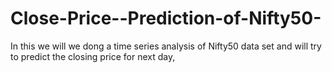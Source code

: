 # Close-Price--Prediction-of-Nifty50-
In this we will we dong a time series analysis of Nifty50 data set and will try to predict the closing price for next day,  
